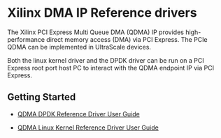 # Xilinx DMA IP Reference drivers

The Xilinx PCI Express Multi Queue DMA (QDMA) IP provides high-performance direct memory access (DMA) via PCI Express. The PCIe QDMA can be implemented in UltraScale devices.

Both the linux kernel driver and the DPDK driver can be run on a PCI Express root port host PC to interact with the QDMA endpoint IP via PCI Express.

## Getting Started

* [QDMA DPDK Reference Driver User Guide](QDMA/DPDK/docs/DPDK_qdma_driver_user_guide.pdf)

* [QDMA Linux Kernel Reference Driver User Guide](QDMA/linux-kernel/docs/linux_qdma_driver_user_guide.pdf)


